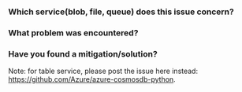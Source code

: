 ### Which service(blob, file, queue) does this issue concern?


### What problem was encountered?


### Have you found a mitigation/solution?


Note: for table service, please post the issue here instead: https://github.com/Azure/azure-cosmosdb-python.